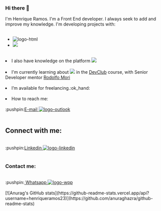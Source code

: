 ### Hi there 👋

I'm Henrique Ramos. I'm a Front End developer. I always seek to add and improve my knowledge.
I'm developing projects with:
<br>
<br>
- <img src="https://img.shields.io/badge/HTML5-E34F26?style=for-the-badge&logo=html5&logoColor=white" alt="logo-html"/>
- <img src="https://img.shields.io/badge/CSS3-1572B6?style=for-the-badge&logo=css3&logoColor=white"/>
<br>
<li>I also have knowledge on the platform <img src="https://img.shields.io/badge/GitHub-100000?style=for-the-badge&logo=github&logoColor=white"/>
<br>
<br>
<li>I'm currently learning about <img src="https://img.shields.io/badge/JavaScript-323330?style=for-the-badge&logo=javascript&logoColor=F7DF1E"/> in the <a href="https://plataforma.devclub.com.br/area/vitrine"> DevClub</a> course, with Senior Developer mentor <a href="https://www.linkedin.com/search/results/all/?fetchDeterministicClustersOnly=true&heroEntityKey=urn%3Ali%3Afsd_profile%3AACoAABU7ZzsBxGBxL-bH-0qrrGjmqKnUcqd4Yy8&keywords=rodolfo%20mori&origin=RICH_QUERY_TYPEAHEAD_HISTORY&position=0&searchId=072cc56a-e838-4608-ad9a-1e4c1b2f0e4e&sid=lMa">Rodolfo Mori</a>
<br>
<br>
<li>I’m available for freelancing.:ok_hand:
<br>
<br>
<li>How to reach me: 
 <br>
 <br>
 :pushpin:<a href="m_henrique19@hotmail.com">E-mail <img src="https://img.shields.io/badge/Microsoft_Outlook-0078D4?style=for-the-badge&logo=microsoft-outlook&logoColor=white" alt="logo-outlook"></a>
<br>
<br>
<h2><b>Connect with me:</b></h2>
<br>
:pushpin:<a href="https://www.linkedin.com/in/manoel-henrique-ramos-florentino-b00141123/">Linkedin <img src="https://img.shields.io/badge/LinkedIn-0077B5?style=for-the-badge&logo=linkedin&logoColor=white" alt="logo-linkedin"></a> 
<br>
<br>
<h3><b>Contact me:</b></h3>
<br>
:pushpin:<a href="https://web.whatsapp.com/"> Whatsapp <img src="https://img.shields.io/badge/WhatsApp-25D366?style=for-the-badge&logo=whatsapp&logoColor=white" alt="logo-wpp"></a> 
<br>
<br>
[![Anurag's GitHub stats](https://github-readme-stats.vercel.app/api?username=henriqueramos23)](https://github.com/anuraghazra/github-readme-stats)

